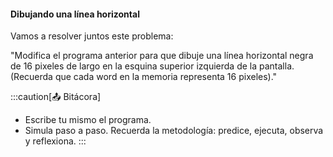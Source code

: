 #### Dibujando una línea horizontal

Vamos a resolver juntos este problema:

"Modifica el programa anterior para que dibuje una línea horizontal negra de 16 pixeles de largo en la esquina superior izquierda de la pantalla. (Recuerda que cada word en la memoria representa 16 pixeles)."

:::caution[📤 Bitácora] 
* Escribe tu mismo el programa.
* Simula paso a paso. Recuerda la metodología: predice, ejecuta, observa y reflexiona.
:::


